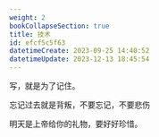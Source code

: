 ```yaml
---
weight: 2
bookCollapseSection: true
title: 技术
id: efcf5c5f63
datetimeCreate: 2023-09-25 14:40:52
datetimeUpdate: 2023-12-13 18:45:54
---
```

写，就是为了记住。

忘记过去就是背叛，不要忘记，不要悲伤

明天是上帝给你的礼物，要好好珍惜。